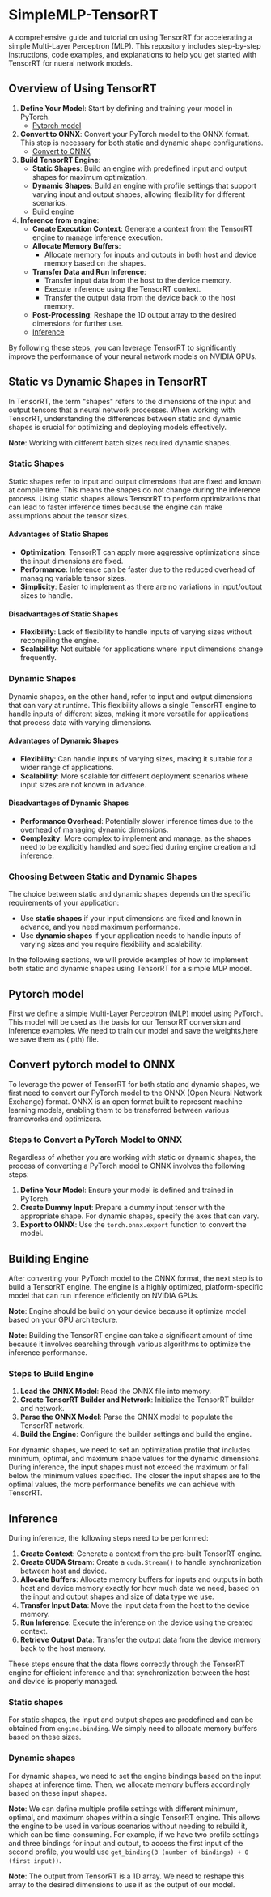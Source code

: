 # SimpleMLP-TensorRT

A comprehensive guide and tutorial on using TensorRT for accelerating a simple Multi-Layer Perceptron (MLP). This repository includes step-by-step instructions, code examples, and explanations to help you get started with TensorRT for nueral network models.

## Overview of Using TensorRT

1. **Define Your Model**: Start by defining and training your model in PyTorch.
      - [Pytorch model](#Pytorch-model)
3. **Convert to ONNX**: Convert your PyTorch model to the ONNX format. This step is necessary for both static and dynamic shape configurations.
      - [Convert to ONNX](#Convert-pytorch-model-to-ONNX)
5. **Build TensorRT Engine**:
   - **Static Shapes**: Build an engine with predefined input and output shapes for maximum optimization.
   - **Dynamic Shapes**: Build an engine with profile settings that support varying input and output shapes, allowing flexibility for different scenarios.
   - [Build engine](#Building-Engine)
6. **Inference from engine**:
   - **Create Execution Context**: Generate a context from the TensorRT engine to manage inference execution.
   - **Allocate Memory Buffers**:
     - Allocate memory for inputs and outputs in both host and device memory based on the shapes.
   - **Transfer Data and Run Inference**:
     - Transfer input data from the host to the device memory.
     - Execute inference using the TensorRT context.
     - Transfer the output data from the device back to the host memory.
   - **Post-Processing**: Reshape the 1D output array to the desired dimensions for further use.
   - [Inference](#Inference)

By following these steps, you can leverage TensorRT to significantly improve the performance of your neural network models on NVIDIA GPUs.

## Static vs Dynamic Shapes in TensorRT

In TensorRT, the term "shapes" refers to the dimensions of the input and output tensors that a neural network processes.
When working with TensorRT, understanding the differences between static and dynamic shapes is crucial for optimizing and deploying models effectively.

**Note**: Working with different batch sizes required dynamic shapes.

### Static Shapes

Static shapes refer to input and output dimensions that are fixed and known at compile time. This means the shapes do not change during the inference process. Using static shapes allows TensorRT to perform optimizations that can lead to faster inference times because the engine can make assumptions about the tensor sizes.

#### Advantages of Static Shapes

- **Optimization**: TensorRT can apply more aggressive optimizations since the input dimensions are fixed.
- **Performance**: Inference can be faster due to the reduced overhead of managing variable tensor sizes.
- **Simplicity**: Easier to implement as there are no variations in input/output sizes to handle.

#### Disadvantages of Static Shapes

- **Flexibility**: Lack of flexibility to handle inputs of varying sizes without recompiling the engine.
- **Scalability**: Not suitable for applications where input dimensions change frequently.

### Dynamic Shapes

Dynamic shapes, on the other hand, refer to input and output dimensions that can vary at runtime. This flexibility allows a single TensorRT engine to handle inputs of different sizes, making it more versatile for applications that process data with varying dimensions.

#### Advantages of Dynamic Shapes

- **Flexibility**: Can handle inputs of varying sizes, making it suitable for a wider range of applications.
- **Scalability**: More scalable for different deployment scenarios where input sizes are not known in advance.

#### Disadvantages of Dynamic Shapes

- **Performance Overhead**: Potentially slower inference times due to the overhead of managing dynamic dimensions.
- **Complexity**: More complex to implement and manage, as the shapes need to be explicitly handled and specified during engine creation and inference.

### Choosing Between Static and Dynamic Shapes

The choice between static and dynamic shapes depends on the specific requirements of your application:
- Use **static shapes** if your input dimensions are fixed and known in advance, and you need maximum performance.
- Use **dynamic shapes** if your application needs to handle inputs of varying sizes and you require flexibility and scalability.

In the following sections, we will provide examples of how to implement both static and dynamic shapes using TensorRT for a simple MLP model.

## Pytorch model

First we define a simple Multi-Layer Perceptron (MLP) model using PyTorch. This model will be used as the basis for our TensorRT conversion and inference examples.
We need to train our model and save the weights,here we save them as (.pth) file.

## Convert pytorch model to ONNX

To leverage the power of TensorRT for both static and dynamic shapes, we first need to convert our PyTorch model to the ONNX (Open Neural Network Exchange) format. ONNX is an open format built to represent machine learning models, enabling them to be transferred between various frameworks and optimizers.

### Steps to Convert a PyTorch Model to ONNX

Regardless of whether you are working with static or dynamic shapes, the process of converting a PyTorch model to ONNX involves the following steps:

1. **Define Your Model**: Ensure your model is defined and trained in PyTorch.
2. **Create Dummy Input**: Prepare a dummy input tensor with the appropriate shape. For dynamic shapes, specify the axes that can vary.
3. **Export to ONNX**: Use the `torch.onnx.export` function to convert the model.

## Building Engine

After converting your PyTorch model to the ONNX format, the next step is to build a TensorRT engine. The engine is a highly optimized, platform-specific model that can run inference efficiently on NVIDIA GPUs.

**Note**: Engine should be build on your device because it optimize model based on your GPU architecture.

**Note**: Building the TensorRT engine can take a significant amount of time because it involves searching through various algorithms to optimize the inference performance.

### Steps to Build Engine

1. **Load the ONNX Model**: Read the ONNX file into memory.
2. **Create TensorRT Builder and Network**: Initialize the TensorRT builder and network.
3. **Parse the ONNX Model**: Parse the ONNX model to populate the TensorRT network.
4. **Build the Engine**: Configure the builder settings and build the engine.

For dynamic shapes, we need to set an optimization profile that includes minimum, optimal, and maximum shape values for the dynamic dimensions. During inference, the input shapes must not exceed the maximum or fall below the minimum values specified. The closer the input shapes are to the optimal values, the more performance benefits we can achieve with TensorRT.

## Inference

During inference, the following steps need to be performed:

1. **Create Context**: Generate a context from the pre-built TensorRT engine.
2. **Create CUDA Stream**: Create a `cuda.Stream()` to handle synchronization between host and device.
3. **Allocate Buffers**: Allocate memory buffers for inputs and outputs in both host and device memory exactly for how much data we need, based on the input and output shapes and size of data type we use.
5. **Transfer Input Data**: Move the input data from the host to the device memory.
6. **Run Inference**: Execute the inference on the device using the created context.
7. **Retrieve Output Data**: Transfer the output data from the device memory back to the host memory.

These steps ensure that the data flows correctly through the TensorRT engine for efficient inference and that synchronization between the host and device is properly managed.

### Static shapes

For static shapes, the input and output shapes are predefined and can be obtained from `engine.binding`. We simply need to allocate memory buffers based on these sizes.

### Dynamic shapes

For dynamic shapes, we need to set the engine bindings based on the input shapes at inference time. Then, we allocate memory buffers accordingly based on these input shapes.

**Note**: We can define multiple profile settings with different minimum, optimal, and maximum shapes within a single TensorRT engine. This allows the engine to be used in various scenarios without needing to rebuild it, which can be time-consuming. For example, if we have two profile settings and three bindings for input and output, to access the first input of the second profile, you would use `get_binding(3 (number of bindings) + 0 (first input))`.

**Note**: The output from TensorRT is a 1D array. We need to reshape this array to the desired dimensions to use it as the output of our model.
